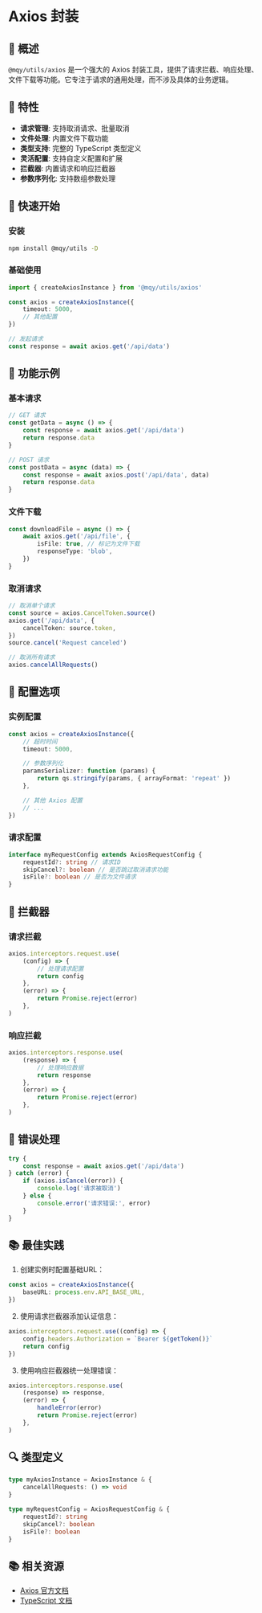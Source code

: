 # Axios 封装

## 📖 概述

`@mqy/utils/axios` 是一个强大的 Axios 封装工具，提供了请求拦截、响应处理、文件下载等功能。它专注于请求的通用处理，而不涉及具体的业务逻辑。

## 🎯 特性

- **请求管理**: 支持取消请求、批量取消
- **文件处理**: 内置文件下载功能
- **类型支持**: 完整的 TypeScript 类型定义
- **灵活配置**: 支持自定义配置和扩展
- **拦截器**: 内置请求和响应拦截器
- **参数序列化**: 支持数组参数处理

## 🚀 快速开始

### 安装

```bash
npm install @mqy/utils -D
```

### 基础使用

```typescript
import { createAxiosInstance } from '@mqy/utils/axios'

const axios = createAxiosInstance({
	timeout: 5000,
	// 其他配置
})

// 发起请求
const response = await axios.get('/api/data')
```

## 📝 功能示例

### 基本请求

```typescript
// GET 请求
const getData = async () => {
	const response = await axios.get('/api/data')
	return response.data
}

// POST 请求
const postData = async (data) => {
	const response = await axios.post('/api/data', data)
	return response.data
}
```

### 文件下载

```typescript
const downloadFile = async () => {
	await axios.get('/api/file', {
		isFile: true, // 标记为文件下载
		responseType: 'blob',
	})
}
```

### 取消请求

```typescript
// 取消单个请求
const source = axios.CancelToken.source()
axios.get('/api/data', {
	cancelToken: source.token,
})
source.cancel('Request canceled')

// 取消所有请求
axios.cancelAllRequests()
```

## 🔧 配置选项

### 实例配置

```typescript
const axios = createAxiosInstance({
	// 超时时间
	timeout: 5000,

	// 参数序列化
	paramsSerializer: function (params) {
		return qs.stringify(params, { arrayFormat: 'repeat' })
	},

	// 其他 Axios 配置
	// ...
})
```

### 请求配置

```typescript
interface myRequestConfig extends AxiosRequestConfig {
	requestId?: string // 请求ID
	skipCancel?: boolean // 是否跳过取消请求功能
	isFile?: boolean // 是否为文件请求
}
```

## 🎨 拦截器

### 请求拦截

```typescript
axios.interceptors.request.use(
	(config) => {
		// 处理请求配置
		return config
	},
	(error) => {
		return Promise.reject(error)
	},
)
```

### 响应拦截

```typescript
axios.interceptors.response.use(
	(response) => {
		// 处理响应数据
		return response
	},
	(error) => {
		return Promise.reject(error)
	},
)
```

## 🚨 错误处理

```typescript
try {
	const response = await axios.get('/api/data')
} catch (error) {
	if (axios.isCancel(error)) {
		console.log('请求被取消')
	} else {
		console.error('请求错误:', error)
	}
}
```

## 📚 最佳实践

1. 创建实例时配置基础URL：

```typescript
const axios = createAxiosInstance({
	baseURL: process.env.API_BASE_URL,
})
```

2. 使用请求拦截器添加认证信息：

```typescript
axios.interceptors.request.use((config) => {
	config.headers.Authorization = `Bearer ${getToken()}`
	return config
})
```

3. 使用响应拦截器统一处理错误：

```typescript
axios.interceptors.response.use(
	(response) => response,
	(error) => {
		handleError(error)
		return Promise.reject(error)
	},
)
```

## 🔍 类型定义

```typescript
type myAxiosInstance = AxiosInstance & {
	cancelAllRequests: () => void
}

type myRequestConfig = AxiosRequestConfig & {
	requestId?: string
	skipCancel?: boolean
	isFile?: boolean
}
```

## 📚 相关资源

- [Axios 官方文档](https://axios-http.com/)
- [TypeScript 文档](https://www.typescriptlang.org/)
